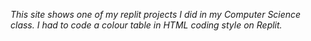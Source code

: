 *This site shows one of my replit projects I did in my Computer Science class. I had to code a colour table in HTML coding style on Replit.*
